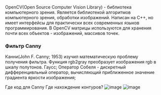 OpenCV(Open Source Computer Vision Library) - библиотека компьютерного зрения. Является библиотекой алгоритмов компьютерного зрения, обработки изображений. Написан на C++, но имеет интерфейсы для практически всех современных языков программирования. В OpenCV матрицы используются для хранения почти всех объектов - изображений, массивов точек.<br>

<h3>Фильтр Canny</h3>
Канни(John F. Canny; 1953) изучил математическую проблему получения фильтра.
Функция rgb2gray преобразует изображения rgb в шкалу полутонов.
Гаусс;
Оператор Собеля - дискретный дифференцивльный оператор, вычисляющий приближенное значение градиента яркости изображения;

Где код для Canny
Где нахождение контуров?
![image](https://user-images.githubusercontent.com/52165649/139735520-0af4cfa5-9781-4945-a264-034f34a6445e.png)
![image](https://user-images.githubusercontent.com/52165649/139735538-fc17c538-00fc-4b67-a311-a9df8577f173.png)
